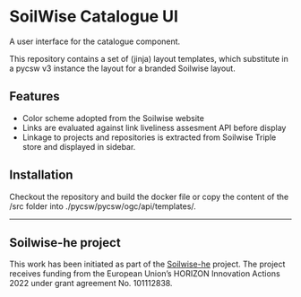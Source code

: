 # SoilWise Catalogue UI

A user interface for the catalogue component.

This repository contains a set of (jinja) layout templates, which substitute in a pycsw v3 instance the layout for a branded Soilwise layout.

## Features

- Color scheme adopted from the Soilwise website
- Links are evaluated against link liveliness assesment API before display
- Linkage to projects and repositories is extracted from Soilwise Triple store and displayed in sidebar.

## Installation

Checkout the repository and build the docker file or copy the content of the /src folder into ./pycsw/pycsw/ogc/api/templates/.

---

## Soilwise-he project

This work has been initiated as part of the [Soilwise-he](https://soilwise-he.eu) project. The project receives funding from the European Union’s HORIZON Innovation Actions 2022 under grant agreement No. 101112838.